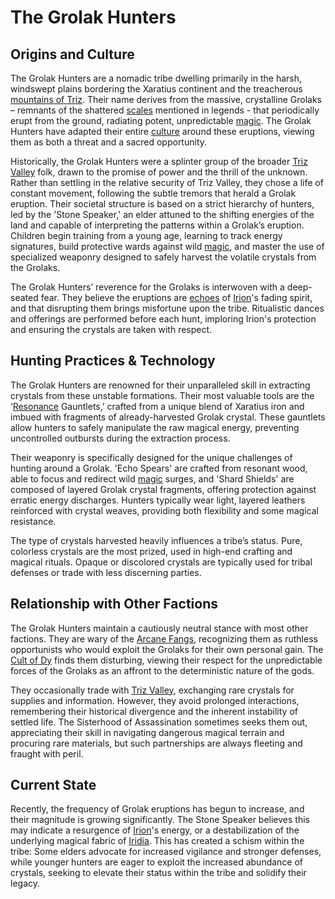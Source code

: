 # The Grolak Hunters

## Origins and Culture

The Grolak Hunters are a nomadic tribe dwelling primarily in the harsh, windswept plains bordering the Xaratius continent and the treacherous [mountains of Triz](/geography/region/mountains-of-triz.md).  Their name derives from the massive, crystalline Grolaks – remnants of the shattered [scales](/geography/landmark/scale.md) mentioned in legends - that periodically erupt from the ground, radiating potent, unpredictable [magic](/structure/mechanic/magic.md). The Grolak Hunters have adapted their entire [culture](/raw/20250501/dwarf/culture.md) around these eruptions, viewing them as both a threat and a sacred opportunity.

Historically, the Grolak Hunters were a splinter group of the broader [Triz Valley](/geography/settlement/city/triz-valley.md) folk, drawn to the promise of power and the thrill of the unknown.  Rather than settling in the relative security of Triz Valley, they chose a life of constant movement, following the subtle tremors that herald a Grolak eruption. Their societal structure is based on a strict hierarchy of hunters, led by the 'Stone Speaker,' an elder attuned to the shifting energies of the land and capable of interpreting the patterns within a Grolak’s eruption.  Children begin training from a young age, learning to track energy signatures, build protective wards against wild [magic](/structure/mechanic/magic.md), and master the use of specialized weaponry designed to safely harvest the volatile crystals from the Grolaks.

The Grolak Hunters’ reverence for the Grolaks is interwoven with a deep-seated fear. They believe the eruptions are [echoes](/raw/20250501/soul/echoes.md) of [Irion](/being/deity/irion.md)'s fading spirit, and that disrupting them brings misfortune upon the tribe. Ritualistic dances and offerings are performed before each hunt, imploring Irion's protection and ensuring the crystals are taken with respect. 

## Hunting Practices & Technology

The Grolak Hunters are renowned for their unparalleled skill in extracting crystals from these unstable formations. Their most valuable tools are the ‘[Resonance](/raw/20250501/resonance/resonance.md) Gauntlets,’ crafted from a unique blend of Xaratius iron and imbued with fragments of already-harvested Grolak crystal. These gauntlets allow hunters to safely manipulate the raw magical energy, preventing uncontrolled outbursts during the extraction process.

Their weaponry is specifically designed for the unique challenges of hunting around a Grolak.  'Echo Spears' are crafted from resonant wood, able to focus and redirect wild [magic](/structure/mechanic/magic.md) surges, and 'Shard Shields' are composed of layered Grolak crystal fragments, offering protection against erratic energy discharges. Hunters typically wear light, layered leathers reinforced with crystal weaves, providing both flexibility and some magical resistance.

The type of crystals harvested heavily influences a tribe’s status. Pure, colorless crystals are the most prized, used in high-end crafting and magical rituals. Opaque or discolored crystals are typically used for tribal defenses or trade with less discerning parties.

## Relationship with Other Factions

The Grolak Hunters maintain a cautiously neutral stance with most other factions. They are wary of the [Arcane Fangs](/structure/society/factions/arcane-fangs.md), recognizing them as ruthless opportunists who would exploit the Grolaks for their own personal gain. The [Cult of Dy](/structure/society/factions/cult-of-dy.md) finds them disturbing, viewing their respect for the unpredictable forces of the Grolaks as an affront to the deterministic nature of the gods.

They occasionally trade with [Triz Valley](/geography/settlement/city/triz-valley.md), exchanging rare crystals for supplies and information.  However, they avoid prolonged interactions, remembering their historical divergence and the inherent instability of settled life. The Sisterhood of Assassination sometimes seeks them out, appreciating their skill in navigating dangerous magical terrain and procuring rare materials, but such partnerships are always fleeting and fraught with peril.

## Current State

Recently, the frequency of Grolak eruptions has begun to increase, and their magnitude is growing significantly. The Stone Speaker believes this may indicate a resurgence of [Irion](/being/deity/irion.md)'s energy, or a destabilization of the underlying magical fabric of [Iridia](/geography/world/iridia.md). This has created a schism within the tribe: Some elders advocate for increased vigilance and stronger defenses, while younger hunters are eager to exploit the increased abundance of crystals, seeking to elevate their status within the tribe and solidify their legacy.
